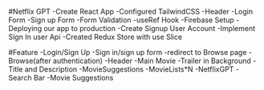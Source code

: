 #Netflix GPT
-Create React App
-Configured TailwindCSS
-Header
-Login Form
-Sign up Form
-Form Validation
-useRef Hook
-Firebase Setup
-Deploying our app to production
-Create Signup User Account
-Implement Sign In user Api
-Created Redux Store with use Slice

#Feature
-Login/Sign Up
    -Sign in/sign up form
    -redirect to Browse page
-Browse(after authentication)
   -Header
   -Main Movie
     -Trailer in Background
     -Title and Description
     -MovieSuggestions
          -MovieLists*N
-NetflixGPT
   -Search Bar
   -Movie Suggestions


